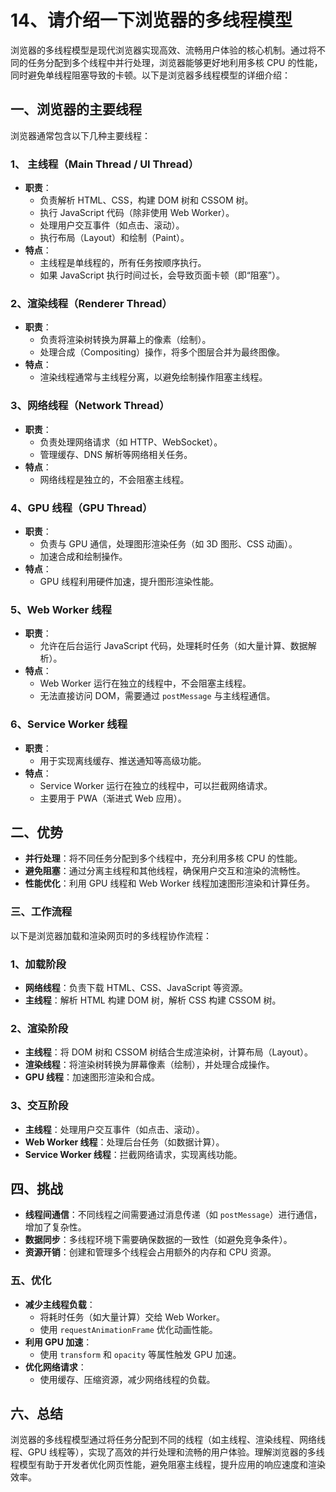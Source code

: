 # 14、请介绍一下浏览器的多线程模型

浏览器的多线程模型是现代浏览器实现高效、流畅用户体验的核心机制。通过将不同的任务分配到多个线程中并行处理，浏览器能够更好地利用多核 CPU 的性能，同时避免单线程阻塞导致的卡顿。以下是浏览器多线程模型的详细介绍：

## 一、浏览器的主要线程

浏览器通常包含以下几种主要线程：

### 1、 主线程（Main Thread / UI Thread）

- **职责**：
  - 负责解析 HTML、CSS，构建 DOM 树和 CSSOM 树。
  - 执行 JavaScript 代码（除非使用 Web Worker）。
  - 处理用户交互事件（如点击、滚动）。
  - 执行布局（Layout）和绘制（Paint）。
- **特点**：
  - 主线程是单线程的，所有任务按顺序执行。
  - 如果 JavaScript 执行时间过长，会导致页面卡顿（即“阻塞”）。

### 2、渲染线程（Renderer Thread）

- **职责**：
  - 负责将渲染树转换为屏幕上的像素（绘制）。
  - 处理合成（Compositing）操作，将多个图层合并为最终图像。
- **特点**：
  - 渲染线程通常与主线程分离，以避免绘制操作阻塞主线程。

### 3、网络线程（Network Thread）

- **职责**：
  - 负责处理网络请求（如 HTTP、WebSocket）。
  - 管理缓存、DNS 解析等网络相关任务。
- **特点**：
  - 网络线程是独立的，不会阻塞主线程。

### 4、GPU 线程（GPU Thread）

- **职责**：
  - 负责与 GPU 通信，处理图形渲染任务（如 3D 图形、CSS 动画）。
  - 加速合成和绘制操作。
- **特点**：
  - GPU 线程利用硬件加速，提升图形渲染性能。

### 5、Web Worker 线程

- **职责**：
  - 允许在后台运行 JavaScript 代码，处理耗时任务（如大量计算、数据解析）。
- **特点**：
  - Web Worker 运行在独立的线程中，不会阻塞主线程。
  - 无法直接访问 DOM，需要通过 `postMessage` 与主线程通信。

### 6、Service Worker 线程

- **职责**：
  - 用于实现离线缓存、推送通知等高级功能。
- **特点**：
  - Service Worker 运行在独立的线程中，可以拦截网络请求。
  - 主要用于 PWA（渐进式 Web 应用）。

## 二、优势

- **并行处理**：将不同任务分配到多个线程中，充分利用多核 CPU 的性能。
- **避免阻塞**：通过分离主线程和其他线程，确保用户交互和渲染的流畅性。
- **性能优化**：利用 GPU 线程和 Web Worker 线程加速图形渲染和计算任务。

### 三、工作流程

以下是浏览器加载和渲染网页时的多线程协作流程：

### 1、加载阶段

- **网络线程**：负责下载 HTML、CSS、JavaScript 等资源。
- **主线程**：解析 HTML 构建 DOM 树，解析 CSS 构建 CSSOM 树。

### 2、渲染阶段

- **主线程**：将 DOM 树和 CSSOM 树结合生成渲染树，计算布局（Layout）。
- **渲染线程**：将渲染树转换为屏幕像素（绘制），并处理合成操作。
- **GPU 线程**：加速图形渲染和合成。

### 3、交互阶段

- **主线程**：处理用户交互事件（如点击、滚动）。
- **Web Worker 线程**：处理后台任务（如数据计算）。
- **Service Worker 线程**：拦截网络请求，实现离线功能。

## 四、挑战

- **线程间通信**：不同线程之间需要通过消息传递（如 `postMessage`）进行通信，增加了复杂性。
- **数据同步**：多线程环境下需要确保数据的一致性（如避免竞争条件）。
- **资源开销**：创建和管理多个线程会占用额外的内存和 CPU 资源。

### 五、优化

- **减少主线程负载**：
  - 将耗时任务（如大量计算）交给 Web Worker。
  - 使用 `requestAnimationFrame` 优化动画性能。
- **利用 GPU 加速**：
  - 使用 `transform` 和 `opacity` 等属性触发 GPU 加速。
- **优化网络请求**：
  - 使用缓存、压缩资源，减少网络线程的负载。

## 六、总结

浏览器的多线程模型通过将任务分配到不同的线程（如主线程、渲染线程、网络线程、GPU 线程等），实现了高效的并行处理和流畅的用户体验。理解浏览器的多线程模型有助于开发者优化网页性能，避免阻塞主线程，提升应用的响应速度和渲染效率。
